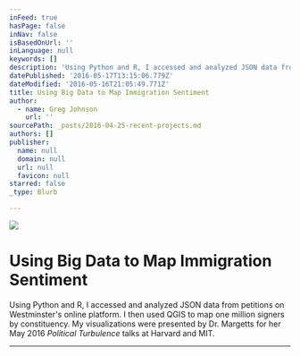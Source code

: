 ```yaml
---
inFeed: true
hasPage: false
inNav: false
isBasedOnUrl: ''
inLanguage: null
keywords: []
description: 'Using Python and R, I accessed and analyzed JSON data from petitions on Westminster’s online platform. I then used QGIS to map one million signers by constituency. My visualizations were presented by Dr. Margetts for her May 2016 Political Turbulence talks at Harvard and MIT.'
datePublished: '2016-05-17T13:15:06.779Z'
dateModified: '2016-05-16T21:05:49.771Z'
title: Using Big Data to Map Immigration Sentiment
author:
  - name: Greg Johnson
    url: ''
sourcePath: _posts/2016-04-25-recent-projects.md
authors: []
publisher:
  name: null
  domain: null
  url: null
  favicon: null
starred: false
_type: Blurb

---
```

![](https://s3-us-west-2.amazonaws.com/the-grid-img/p/dbf4d1c2231dea3bc463f262bf9f11b5ab9c6b92.png)

# Using Big Data to Map Immigration Sentiment

Using Python and R, I accessed and analyzed JSON data from petitions on Westminster's online platform. I then used QGIS to map one million signers by constituency. My visualizations were presented by Dr. Margetts for her May 2016 _Political Turbulence_ talks at Harvard and MIT.

****